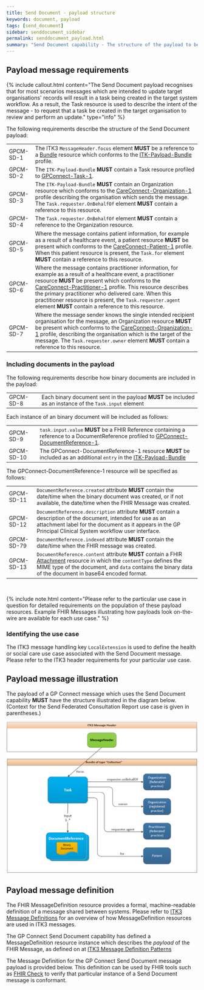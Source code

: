 ```yaml
---
title: Send Document - payload structure
keywords: document, payload
tags: [send_document]
sidebar: senddocument_sidebar
permalink: senddocument_payload.html
summary: "Send Document capability - The structure of the payload to be used for all use cases of the Send Document capability."
---
```


## Payload message requirements ##

{% include callout.html content="The Send Document payload recognises that for most scenarios messages which are intended to update target organisations' records will result in a task being created in the target system workflow. As a result, the Task resource is used to describe the intent of the message - to request that a task be created in the target organisation to review and perform an update." type="info" %}

The following requirements describe the structure of the Send Document payload:

<table class="requirement-box">
  <tr>
    <td>GPCM-SD-1</td>
    <td>The ITK3 <code>MessageHeader.focus</code> element <b>MUST</b> be a reference to a <a href="https://www.hl7.org/fhir/bundle.html">Bundle</a> resource which conforms to the <a href="https://fhir.nhs.uk/STU3/StructureDefinition/ITK-Payload-Bundle-1/_history/1.1">ITK-Payload-Bundle</a> profile.</td>
  </tr>
  <tr>
    <td>GPCM-SD-2</td>
    <td>The <code>ITK-Payload-Bundle</code> <b>MUST</b> contain a Task resource profiled to <a href="https://fhir.nhs.uk/STU3/StructureDefinition/GPConnect-Task-1">GPConnect-Task-1</a>.</td>

  </tr>
  <tr>
    <td>GPCM-SD-3</td>
    <td>The <code>ITK-Payload-Bundle</code> <b>MUST</b> contain an Organization resource which conforms to the <a href="https://fhir.hl7.org.uk/STU3/StructureDefinition/CareConnect-Organization-1">CareConnect-Organization-1</a> profile describing the organisation which sends the message. The <code>Task.requester.OnBehalfOf</code> element <b>MUST</b> contain a reference to this resource.</td>
  </tr>
  <tr>
    <td>GPCM-SD-4</td>
    <td>The <code>Task.requester.OnBehalfOf</code> element <b>MUST</b> contain a reference to the Organization resource.</td>
  </tr>
  <tr>
    <td>GPCM-SD-5</td>
    <td>Where the message contains patient information, for example as a result of a healthcare event, a patient resource <b>MUST</b> be present which conforms to the <a href="https://fhir.hl7.org.uk/STU3/StructureDefinition/CareConnect-Patient-1">CareConnect-Patient-1</a> profile. When this patient resource is present, the <code>Task.for</code> element <b>MUST</b> contain a reference to this resource.</td>
  </tr>
  <tr>
    <td>GPCM-SD-6</td>
    <td>Where the message contains practitioner information, for example as a result of a healthcare event, a practitioner resource <b>MUST</b> be present which conforms to the <a href="https://fhir.hl7.org.uk/STU3/StructureDefinition/CareConnect-Practitioner-1">CareConnect-Practitioner-1</a> profile. This resource describes the primary practitioner who delivered care. When this practitioner resource is present, the <code>Task.requester.agent</code> element <b>MUST</b> contain a reference to this resource.</td>
  </tr>
  <tr>
    <td>GPCM-SD-7</td>
    <td>Where the message sender knows the single intended recipient organisation for the message, an Organization resource <b>MUST</b> be present which conforms to the <a href="https://fhir.hl7.org.uk/STU3/StructureDefinition/CareConnect-Organization-1">CareConnect-Organization-1</a> profile, describing the organisation which is the target of the message. The <code>Task.requester.owner</code> element <b>MUST</b> contain a reference to this resource.</td>
  </tr>
</table>


### Including documents in the payload ###

The following requirements describe how binary documents are included in the payload:

<table class="requirement-box">
  <tr>
    <td>GPCM-SD-8</td>
    <td>Each binary document sent in the payload <b>MUST</b> be included as an instance of the <code>Task.input</code> element</td>
  </tr>
</table>

Each instance of an binary document will be included as follows:

<table class="requirement-box">
  <tr>
    <td>GPCM-SD-9</td>
    <td><code>task.input.value</code> <b>MUST</b> be a FHIR Reference containing a reference to a DocumentReference profiled to <a href="https://fhir.nhs.uk/STU3/StructureDefinition/GPConnect-DocumentReference-1">GPConnect-DocumentReference-1</a>.</td>
  </tr>
  <tr>
    <td>GPCM-SD-10</td>
    <td>The GPConnect-DocumentReference-1 resource <b>MUST</b> be included as an additional <code>entry</code> in the <a href="https://fhir.nhs.uk/STU3/StructureDefinition/ITK-Payload-Bundle-1/_history/1.1">ITK-Payload-Bundle</a> </td>
  </tr>
</table>

The GPConnect-DocumentReference-1 resource will be specified as follows:

<table class="requirement-box">
  <tr>
    <td>GPCM-SD-11</td>
    <td><code>DocumentReference.created</code> attribute <b>MUST</b> contain the date/time when the binary document was created, or if not available, the date/time when the FHIR Message was created.</td>
  </tr>
  <tr>
    <td>GPCM-SD-12</td>
    <td><code>DocumentReference.description</code> attribute <b>MUST</b> contain a description of the document, intended for use as an attachment label for the document as it appears in the GP Principal Clinical System workflow user interface.</td>
  </tr>
  <tr>
    <td>GPCM-SD-79</td>
    <td><code>DocumentReference.indexed</code> attribute <b>MUST</b> contain the date/time when the FHIR message was created.</td>
  </tr>
  <tr>
    <td>GPCM-SD-13</td>
    <td><code>DocumentReference.content</code> attribute <b>MUST</b> contain a FHIR <a href="https://www.hl7.org/fhir/datatypes.html#attachment">Attachment</a> resource in which the <code>contentType</code> defines the MIME type of the document, and <code>data</code> contains the binary data of the document in base64 encoded format.</td>
  </tr>
 
</table>

<br>

{% include note.html content="Please refer to the particular use case in question for detailed requirements on the population of these payload resources. Example FHIR Messages illustrating how payloads look on-the-wire are available for each use case." %} 

### Identifying the use case ###

The ITK3 message handling key `LocalExtension` is used to define the health or social care use case associated with the Send Document message. Please refer to the ITK3 header requirements for your particular use case.   


## Payload message illustration ##

The payload of a GP Connect message which uses the Send Document capability **MUST** have the structure illustrated in the diagram below. (Context for the Send Federated Consultation Report use case is given in parentheses.)

![Send Document - Payload](images/senddocument/senddocument_payload.PNG) 

## Payload message definition ##

The FHIR MessageDefinition resource provides a formal, machine-readable definition of a message shared between systems. Please refer to [ITK3 Message Definitions](https://developer.nhs.uk/apis/itk3messagedistribution-2-5-0/explore_defs_overview.html) for an overview of how MessageDefinition resources are used in ITK3 messages.

The GP Connect Send Document capability has defined a MessageDefinition resource instance which describes the *payload* of the FHIR Message, as defined on at [ITK3 Message Definition Patterns](https://developer.nhs.uk/apis/itk3messagedistribution-2-5-0/explore_defs_overview.html#message-definition-patterns)

The Message Definition for the GP Connect Send Document message payload is provided below. This definition can be used by FHIR tools such as [FHIR Check](http://clarotech.co.uk/products/tool-fhir-check/) to verify that particular instance of a Send Document message is conformant. 

<script src="https://gist.github.com/briandiggle/b0a11ccc49ad81f2f7a9edec88d8c10f.js"></script>